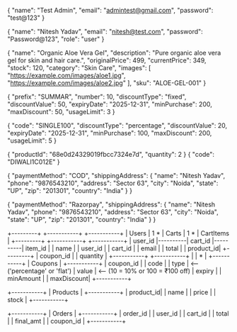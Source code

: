 <!-- API -->

<!-- Creating the USER -->
<!-- POST -->
<!-- http://localhost:8080/api/auth/register -->
<!-- login -->
<!-- http://localhost:8080/api/auth/login -->

<!-- Admin Login -->
<!-- http://localhost:8080/api/auth/admin/login -->


<!-- Product add -->
<!-- /api/products -->
<!-- Coupon Code -->
<!-- /api/coupons -->
<!-- /api/coupons/bulk -->

<!-- Admin -->

{
    "name": "Test Admin",
    "email": "admintest@gmail.com",
    "password": "test@123"
}


<!-- user -->
{
  "name": "Nitesh Yadav",
  "email": "nitesh@test.com",
  "password": "Password@123",
  "role": "user"
}
<!-- product -->
{
  "name": "Organic Aloe Vera Gel",
  "description": "Pure organic aloe vera gel for skin and hair care.",
  "originalPrice": 499,
  "currentPrice": 349,
  "stock": 120,
  "category": "Skin Care",
  "images": [
    "https://example.com/images/aloe1.jpg",
    "https://example.com/images/aloe2.jpg"
  ],
  "sku": "ALOE-GEL-001"
}
<!-- coupon bulk -->
{
  "prefix": "SUMMAR",
  "number": 10,
  "discountType": "fixed",
  "discountValue": 50,
  "expiryDate": "2025-12-31",
  "minPurchase": 200,
  "maxDiscount": 50,
  "usageLimit": 3
}
<!-- coupon single -->
{
  "code": "SINGLE100",
  "discountType": "percentage",
  "discountValue": 20,
  "expiryDate": "2025-12-31",
  "minPurchase": 100,
  "maxDiscount": 200,
  "usageLimit": 5
}

<!-- API: http://localhost:8080/api/cart    get -->
<!-- API: http://localhost:8080/api/cart/add    add to cart item  post-->
<!-- http://localhost:8080/api/cart/apply-coupon apply coupon on the cart post-->
<!-- http://localhost:8080/api/cart/remove/68e4a013d09f7f246e03b79c remove item from the cart  delete--> 
<!-- http://localhost:8080/api/cart/clear clear items from the cart delete-->

{
  "productId": "68e0d24329019fbcc7324e7d",
  "quantity": 2
}
{
  "code": "DIWALI1C012E"
}

<!-- Order -->
<!-- http://localhost:8080/api/orders/create post -->
{
  "paymentMethod": "COD",
  "shippingAddress": {
    "name": "Nitesh Yadav",
    "phone": "9876543210",
    "address": "Sector 63",
    "city": "Noida",
    "state": "UP",
    "zip": "201301",
    "country": "India"
  }
}
<!-- http://localhost:8080/api/orders/create post razo -->
{
  "paymentMethod": "Razorpay",
  "shippingAddress": {
    "name": "Nitesh Yadav",
    "phone": "9876543210",
    "address": "Sector 63",
    "city": "Noida",
    "state": "UP",
    "zip": "201301",
    "country": "India"
  }
}


+---------+          +-----------+          +-----------+
|  Users  | 1      * |   Carts   | 1      * | CartItems |
+---------+          +-----------+          +-----------+
| user_id |----------| cart_id   |----------| item_id   |
| name    |          | user_id   |          | cart_id   |
| email   |          | total     |          | product_id|
+---------+          | coupon_id |          | quantity  |
                     +-----------+          +-----------+
                           |
                           | * 
                           | 
                     +-----------+
                     |  Coupons  |
                     +-----------+
                     | coupon_id |
                     | code      |
                     | type      |  <-- ('percentage' or 'flat')
                     | value     |  <-- (10 = 10% or 100 = ₹100 off)
                     | expiry    |
                     | minAmount |
                     | maxDiscount|
                     +-----------+

+-----------+
| Products  | 
+-----------+
| product_id|
| name      |
| price     |
| stock     |
+-----------+

+-----------+
|  Orders   |
+-----------+
| order_id  |
| user_id   |
| cart_id   |
| total     |
| final_amt |
| coupon_id |
+-----------+
